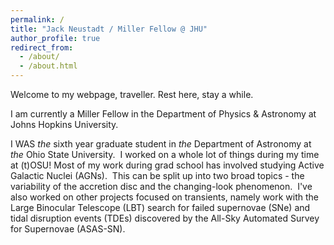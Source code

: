 ```yaml
---
permalink: /
title: "Jack Neustadt / Miller Fellow @ JHU"
author_profile: true
redirect_from: 
  - /about/
  - /about.html
---
```


Welcome to my webpage, traveller.  Rest here, stay a while.

I am currently a Miller Fellow in the Department of Physics & Astronomy at Johns Hopkins University. 

I WAS _the_ sixth year graduate student in _the_ Department of Astronomy at _the_ Ohio State University.  I worked on a whole lot of things during my time at (t)OSU! Most of my work during grad school has involved studying Active Galactic Nuclei (AGNs).  This can be split up into two broad topics - the variability of the accretion disc and the changing-look phenomenon.  I've also worked on other projects focused on transients, namely work with the Large Binocular Telescope (LBT) search for failed supernovae (SNe) and tidal disruption events (TDEs) discovered by the All-Sky Automated Survey for Supernovae (ASAS-SN). 
